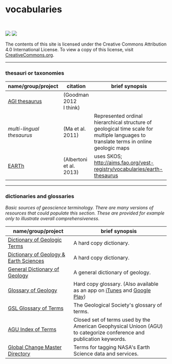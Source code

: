 # vocabularies
<br />

[//]: # (this site is meant to serve as a companion piece to a review paper currently under review -- a draft of the paper can be found on arxiv.org_linky)

[![](https://img.shields.io/badge/License-CC%20BY%204.0-lightgrey.svg)](http://creativecommons.org/licenses/by/4.0/)
[![](https://badges.gitter.im/geoscience-semantics/geoscience-semantics.github.io.svg)](https://gitter.im/geoscience-semantics/geoscience-semantics.github.io?utm_source=badge&utm_medium=badge&utm_campaign=pr-badge&utm_content=badge)

The contents of this site is licensed under the Creative Commons Attribution 4.0 International License. To view a copy of this license, visit [CreativeCommons.org](https://creativecommons.org/licenses/by/4.0/).
- - -
### thesauri or taxonomies
| name/group/project      | citation |  brief synopsis                                       |
| ----------------        | -------- | ----------------------------------------------------  |
| [AGI thesaurus](http://www.americangeosciences.org/georef/thesaurus) | (Goodman 2012 <br />I think) |  |
| *multi-lingual thesaurus* | (Ma et al. 2011) | Represented ordinal hierarchical structure of geological time scale for multiple languages to translate terms in online geologic maps |
| [EARTh]() | (Albertoni et al. 2013) | uses SKOS; http://aims.fao.org/vest-registry/vocabularies/earth-thesaurus |

- - -

### dictionaries and glossaries
*Basic sources of geoscience terminology. There are many versions of resources that could populate this section.  These are provided for example only to illustrate overall comprehensiveness.*

| name/group/project      |  brief synopsis                                       |
| ----------------        | ----------------------------------------------------  |
| [Dictionary of Geologic Terms](https://books.google.co.uk/books?id=m4iFpN2SpkEC&printsec=frontcover&dq=editions:ISBN0385181019) | A hard copy dictionary. |
| [Dictionary of Geology & Earth Sciences](http://www.oxfordreference.com/view/10.1093/acref/9780199653065.001.0001/acref-9780199653065) | A hard copy dictionary. |
| [General Dictionary of Geology](https://alvathea.files.wordpress.com/2009/01/general-dictionary-of-geology.pdf) | A general dictionary of geology. |
| [Glossary of Geology](http://www.americangeosciences.org/pubs/glossary/) | Hard copy glossary. (Also available as an app on [iTunes](https://itunes.apple.com/us/app/glossary-of-geology/id398194234?mt=8) and [Google Play](https://play.google.com/store/apps/details?id=org.agiweb.glossaryofgeology&hl=en)) |
| [GSL Glossary of Terms](https://www.geolsoc.org.uk/ks3/gsl/education/resources/rockcycle/page3451.html) | The Geological Society's glossary of terms. |
| [AGU Index of Terms](http://onlinelibrary.wiley.com/doi/10.1029/EO067i039p00756/abstract) | Closed set of terms used by the American Geophysical Unioon (AGU) to categorize conference and publication keywords. |
| [Global Change Master Directory](http://gcmd.nasa.gov/learn/keywords.html) | Terms for tagging NASA's Earth Science data and services. |
